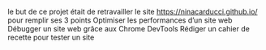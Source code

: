 le but de ce projet était de retravailler le site https://ninacarducci.github.io/ pour remplir ses 3 points
Optimiser les performances d’un site web
Débugger un site web grâce aux Chrome DevTools
Rédiger un cahier de recette pour tester un site
